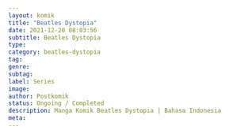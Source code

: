 ```yaml
---
layout: komik
title: "Beatles Dystopia"
date: 2021-12-20 08:03:56
subtitle: Beatles Dystopia
type: 
category: beatles-dystopia
tag: 
genre: 
subtag: 
label: Series
image: 
author: Postkomik
status: Ongoing / Completed
description: Manga Komik Beatles Dystopia | Bahasa Indonesia
meta: 
---
```

